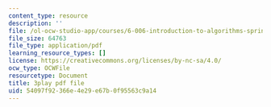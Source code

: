 ```yaml
---
content_type: resource
description: ''
file: /ol-ocw-studio-app/courses/6-006-introduction-to-algorithms-spring-2020/54097f92366e4e29e67b0f95563c9a14_yndgIDO0zQQ.pdf
file_size: 64763
file_type: application/pdf
learning_resource_types: []
license: https://creativecommons.org/licenses/by-nc-sa/4.0/
ocw_type: OCWFile
resourcetype: Document
title: 3play pdf file
uid: 54097f92-366e-4e29-e67b-0f95563c9a14
---
```

